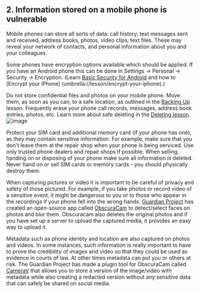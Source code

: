 [Title]: # (Information stored)
[Order]: # (2)

## 2. Information stored on a mobile phone is vulnerable

Mobile phones can store all sorts of data: call history, text messages sent and received, address books, photos, video clips, text files. These may reveal your network of contacts, and personal information about you and your colleagues.

Some phones have encryption options available which should be applied. If you have an Android phone this can be done in Settings -> Personal -> Security -> Encryption. (Learn [Basic Security for Android](umbrella://lesson/android) and how to [Encrypt your iPhone] (umbrella://lesson/encrypt-your-iphone).)

Do not store confidential files and photos on your mobile phone. Move them, as soon as you can, to a safe location, as outlined in the [Backing Up](umbrella://lesson/backing-up) lesson. Frequently erase your phone call records, messages, address book entries, photos, etc. Learn more about safe deleting in the [Deleting lesson](umbrella://lesson/safely-deleting).
![image](mobile3.png)

Protect your SIM card and additional memory card (if your phone has one), as they may contain sensitive information. For example, make sure that you don't leave them at the repair shop when your phone is being serviced. Use only trusted phone dealers and repair shops if possible. When selling, handing on or disposing of your phone make sure all information is deleted. Never hand on or sell SIM cards or memory cards - you should physically destroy them.

When capturing pictures or video it is important to be careful of privacy and safety of those pictured. For example, if you take photos or record video of a sensitive event, it might be dangerous to you or to those who appear in the recordings if your phone fell into the wrong hands. [Guardian Project](https://guardianproject.info/) has created an open-source app called [ObscuraCam](umbrella://tools/obscuracam) to detect/select faces on photos and blur them. Obscuracam also deletes the original photos and if you have set up a server to upload the captured media, it provides an easy way to upload it.

Metadata such as phone identity and location are also captured on photos and videos. In some instances, such information is really important to have to prove the credibility of images and video so that they could be used as evidence in courts of law. At other times metadata can put you or others at risk. The Guardian Project has made a plugin tool for ObscuraCam called [CameraV](https://guardianproject.info/apps/camerav/) that allows you to store a version of the image/video with metadata while also creating a redacted version without any sensitive data that can safely be shared on social media.
